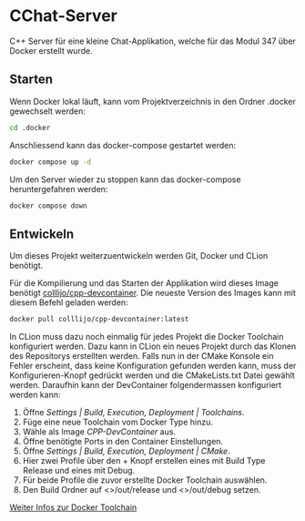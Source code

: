 # CChat-Server

C++ Server für eine kleine Chat-Applikation, welche für das Modul 347 über Docker erstellt wurde.  

## Starten

Wenn Docker lokal läuft, kann vom Projektverzeichnis in den Ordner .docker gewechselt werden:

```bash
cd .docker
```

Anschliessend kann das docker-compose gestartet werden:

```bash
docker compose up -d
```

Um den Server wieder zu stoppen kann das docker-compose heruntergefahren werden:

```bash
docker compose down
```

## Entwickeln

Um dieses Projekt weiterzuentwickeln werden Git, Docker und CLion benötigt.

Für die Kompilierung und das Starten der Applikation wird dieses Image benötigt [colllijo/cpp-devcontainer](https://hub.docker.com/r/colllijo/cpp-devcontainer).
Die neueste Version des Images kann mit diesem Befehl geladen werden:
```bash
docker pull colllijo/cpp-devcontainer:latest
```

In CLion muss dazu noch einmalig für jedes Projekt die Docker Toolchain konfiguriert werden. Dazu kann in CLion ein neues Projekt
durch das Klonen des Repositorys erstellten werden. Falls nun in der CMake Konsole ein Fehler erscheint, dass keine Konfiguration
gefunden werden kann, muss der Konfigurieren-Knopf gedrückt werden und die CMakeLists.txt Datei gewählt werden.
Daraufhin kann der DevContainer folgendermassen konfiguriert werden kann:
1. Öffne *Settings | Build, Execution, Deployment | Toolchains*.
2. Füge eine neue Toolchain vom Docker Type hinzu.
3. Wähle als Image *CPP-DevContainer* aus.
4. Öffne benötigte Ports in den Container Einstellungen.
5. Öffne *Settings | Build, Execution, Deployment | CMake*.
6. Hier zwei Profile über den + Knopf erstellen eines mit Build Type Release und eines mit Debug.
7. Für beide Profile die zuvor erstellte Docker Toolchain auswählen.
8. Den Build Ordner auf <<ProjektVerzeichnis>>/out/release und <<ProjektVerzeichnis>>/out/debug setzen.

[Weiter Infos zur Docker Toolchain](https://blog.jetbrains.com/clion/2021/10/clion-2021-3-eap-new-docker-toolchain/)
